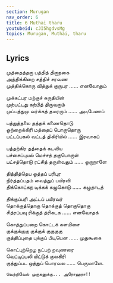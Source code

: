 ```yaml
---
section: Murugan
nav_order: 6
title: 6 Muthai tharu
youtubeid: cJI5hgdvsMg
topics: Murugan, Muthai, tharu
---
```



## Lyrics

முத்தைத்தரு பத்தித் திருநகை\
அத்திக்கிறை சத்திச் சரவண\
முத்திக்கொரு வித்துக் குருபர …… எனவோதும்

முக்கட்பர மற்குச் சுருதியின்\
முற்பட்டது கற்பித் திருவரும்\
முப்பத்துமு வர்க்கத் தமரரும் …… அடிபேணப்

பத்துத்தலை தத்தக் கணைதொடு\
ஒற்றைக்கிரி மத்தைப் பொருதொரு\
பட்டப்பகல் வட்டத் திகிரியில் …… இரவாகப்

பத்தற்கிர தத்தைக் கடவிய\
பச்சைப்புயல் மெச்சத் தகுபொருள்\
பட்சத்தொடு ரட்சித் தருள்வதும் …… ஒருநாளே

தித்தித்தெய ஒத்தப் பரிபுர\
நிர்த்தப்பதம் வைத்துப் பயிரவி\
திக்கொட்கந டிக்கக் கழுகொடு …… கழுதாடத்

திக்குப்பரி அட்டப் பயிரவர்\
தொக்குத்தொகு தொக்குத் தொகுதொகு\
சித்ரப்பவு ரிக்குத் த்ரிகடக …… எனவோதக்

கொத்துப்பறை கொட்டக் களமிசை\
குக்குக்குகு குக்குக் குகுகுகு\
குத்திப்புதை புக்குப் பிடியென …… முதுகூகை

கொட்புற்றெழ நட்பற் றவுணரை\
வெட்டிப்பலி யிட்டுக் குலகிரி\
குத்துப்பட ஒத்துப் பொரவல …… பெருமாளே.


`வெற்றிவேல் முருகனுக்கு... அரோஹரா!!`



